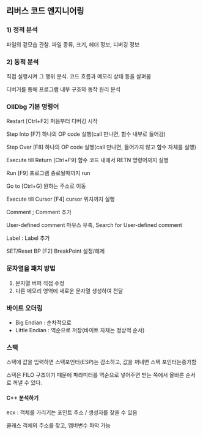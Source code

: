 ## 리버스 코드 엔지니어링

### 1) 정적 분석

파일의 겉모습 관찰. 파일 종류, 크기, 헤더 정보, 디버깅 정보



### 2) 동적 분석

직접 실행시켜 그 행위 분석. 코드 흐름과 메모리 상태 등을 살펴봄

디버거를 통해 프로그램 내부 구조와 동작 원리 분석



### OllDbg 기본 명령어

Restart					[Ctrl+F2]		처음부터 디버깅 시작

Step Into				 [F7]				하나의 OP code 실행(call 만나면, 함수 내부로 들어감)

Step Over				[F8]			    하나의 OP code 실행(call 만나면, 들어가지 않고 함수 자체를 실행)

Execute till Return [Ctrl+F9] 함수 코드 내에서 RETN 명령어까지 실행

Run						   [F9]				프로그램 종료될때까지 run

Go to						[Ctrl+G]		원하는 주소로 이동

Execute till Cursor [F4]				cursor 위치까지 실행

Comment				;				 	Comment 추가

User-defined comment			  마우스 우측, Search for User-defined comment

Label						:					 Label 추가

SET/Reset BP		[F2]				 BreakPoint 설정/해제



### 문자열을 패치 방법

1. 문자열 버퍼 직접 수정
2. 다른 메모리 영역에 새로운 문자열 생성하여 전달



### 바이트 오더링

- Big Endian		: 순차적으로
- Little Endian     : 역순으로 저장(바이트 자체는 정상적 순서)



### 스택

스택에 값을 입력하면 스택포인터(ESP)는 감소하고, 값을 꺼내면 스택 포인터는증가함

스택은 FILO 구조이기 때문에 파라미터를 역순으로 넣어주면 받는 쪽에서 올바른 순서로 꺼낼 수 있다.



#### C++ 분석하기

ecx : 객체를 가리키는 포인트 주소 / 생성자를 찾을 수 있음

클래스 객체의 주소를 찾고, 멤버변수 파악 가능